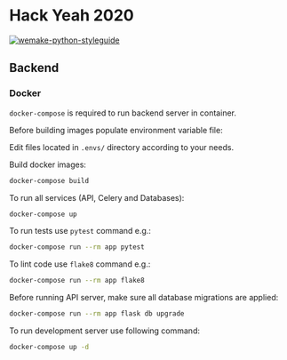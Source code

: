 # Hack Yeah 2020

[![wemake-python-styleguide](https://img.shields.io/badge/style-wemake-000000.svg)](https://github.com/wemake-services/wemake-python-styleguide)

## Backend

### Docker

`docker-compose` is required to run backend server in container.

Before building images populate environment variable file:

Edit files located in `.envs/` directory according to your needs.

Build docker images:

```bash
docker-compose build
```

To run all services (API, Celery and Databases):

```bash
docker-compose up
```

To run tests use `pytest` command e.g.:

```bash
docker-compose run --rm app pytest
```

To lint code use `flake8` command e.g.:

```bash
docker-compose run --rm app flake8
```

Before running API server, make sure all database migrations are applied:

```bash
docker-compose run --rm app flask db upgrade
```

To run development server use following command:

```bash
docker-compose up -d
```
